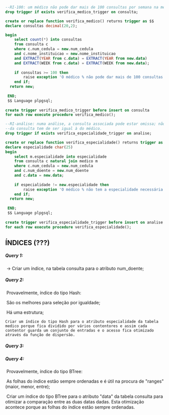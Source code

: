 ```sql
--RI-100: um médico não pode dar mais de 100 consultas por semana na mesma instituição
drop trigger if exists verifica_medico_trigger on consulta;

create or replace function verifica_medico() returns trigger as $$
declare consultas decimal(20,2);

begin
	select count(*) into consultas
	from consulta c
	where c.num_cedula = new.num_cedula
	and c.nome_instituicao = new.nome_instituicao
	and EXTRACT(YEAR from c.data) = EXTRACT(YEAR from new.data)
	and EXTRACT(WEEK from c.data) = EXTRACT(WEEK from new.data);
	
	if consultas >= 100 then
		raise exception 'O médico % não pode dar mais de 100 consultas por semana na mesma instituição.', new.num_cedula;
  	end if;
  return new;
 
 END;
 $$ Language plpgsql;
 
create trigger verifica_medico_trigger before insert on consulta
for each row execute procedure verifica_medico();
```

```sql
--RI-análise: numa análise, a consulta associada pode estar omissa; não estando, a especialidade
--da consulta tem de ser igual à do médico.
drop trigger if exists verifica_especialidade_trigger on analise;

create or replace function verifica_especialidade() returns trigger as $$
declare especialidade char(25)
begin
	select m.especialidade into especialidade
	from consulta c natural join medico m
	where c.num_cedula = new.num_cedula
	and c.num_doente = new.num_doente
	and c.data = new.data;
	
	if especialidade != new.especialidade then
		raise exception 'O médico % não tem a especialidade necessária para analisar.', new.num_cedula;
  	end if;
  return new;
 
 END;
 $$ Language plpgsql;
 
create trigger verifica_especialidade_trigger before insert on analise
for each row execute procedure verifica_especialidade();
```



## ÍNDICES (???)

##### Query 1:

​	-> Criar um índice, na tabela consulta para o atributo num_doente;

##### Query 2:

​	Provavelmente, índice do tipo Hash:

​	São os melhores para seleção por igualdade;

​	Há uma estrutura;

	Criar um índice do tipo Hash para o atributo especialidade da tabela medico porque fica dividido por vários contentores e assim cada contentor guarda um conjunto de entradas e o acesso fica otimizado através da função de dispersão.

##### Query 3:

##### Query 4:

​	Provavelmente, índice do tipo BTree:

​	As folhas do índice estão sempre ordenadas e é útil na procura de "ranges" (maior, menor, entre);

​	Criar um índice do tipo BTree para o atributo "data" da tabela consulta para otimizar a comparação entre as duas datas dadas. Esta otimização acontece porque as folhas do índice estão sempre ordenadas.

